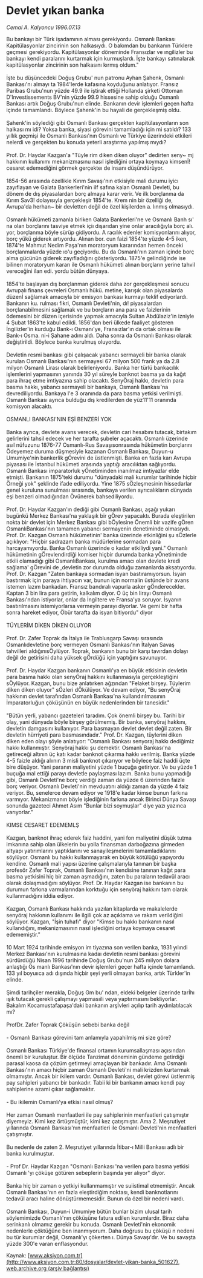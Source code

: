 # Devlet yıkan banka

*Cemal A. Kalyoncu 1996.07.13*

<div class="pNewsDetailMainContent" itemprop="articleBody">
 Bu bankayı bir Türk işadamının alması gerekiyordu. Osmanlı Bankası Kapitülasyonlar zincirinin son halkasıydı. O bakımdan bu bankanın Türklere geçmesi gerekiyordu. Kapitülasyonlar döneminde Fransızlar ve ıngilizler bu bankayı kendi paralarını kurtarmak için kurmuşlardı. İşte bankayı satınalarak kapitülasyonlar zincirinin son halkasını kırmış oldum."
 <br/>
 <br/>
 İşte bu düşüncedeki Doğuş Grubu' nun patronu Ayhan Şahenk, Osmanlı Bankası'nı almayı ta 1984'lerde kafasına koyduğunu anlatıyor. Fransız Paribas Grubu'nun yüzde 49.9 ile iştirak ettiği Hollanda şirketi Ottoman D'lnvestissements BV'nin yüzde 99.9 hissesine sahip olduğu Osmanlı Bankası artık Doğuş Grubu'nun elinde. Bankanın devir işlemleri geçen hafta içinde tamamlandı. Böylece Şahenk'in bu hayali de gerçekleşmiş oldu.
 <br/>
 <br/>
 Şahenk'in söylediği gibi Osmanlı Bankası gerçekten kapitülasyonların son halkası mı idi? Yoksa banka, siyasi görevini tamamladığı için mi satıldı? 133 yıllık geçmişi ile Osmanlı Bankası'nın Osmanlı ve Türkiye üzerindeki etkileri nelerdi ve gerçekten bu konuda yeterli araştırma yapılmış mıydı?
 <br/>
 <br/>
 Prof. Dr. Haydar Kazgan'a "Tüyle rim diken diken oluyor" dedirten seny~ mj hakkının kullanımı mekanizmasınu nasıl işlediğini ortaya koymaya kimsenİ! cesaret edemediğini görmek gerçekteı de insanı düşündürüyor.
 <br/>
 <br/>
 1854-56 arasında özellikle Kırım Savaşı'nın etkisiyle mali durumu iyicı zayıflayan ve Galata Bankerleri'nin iIf safına kalan Osmanlı Devleti, bu dönem de dış piyasalardan borç almaya karar verir. Ve ilk borçlanma da Kırım Sav3! dolayısıyla gerçekleşir 1854'te. Krem nin bir özelliği de, Avrupa'da herhan~ bir devletten değil de özel kişilerden a. lınmış olmasıydı.
 <br/>
 <br/>
 Osmanlı hükümeti zamanla biriken Galata Bankerleri'ne ve Osmanlı Banh sı' na olan borçlarını tasviye etmek içiı dışarıdan yine onlar aracılığıyla borç alı. yor, borçlanma böyle sürüp gidiyordu. A racılık edenler komisyonlarını alıyor, borç yükü giderek artıyordu. Alınan bor. cun faizi 1854'te yüzde 4-5 iken, 1874'te Mahmut Nedim Paşa'nın moratoryum kararından hemen önceki borçlanmalarda yüzde ıo'u geçiyordu. Bu da Osmanlı'nın zaman içinde borç alma gücünün giderek zayıfladığını gösteriyordu. 1875'e gelindiğinde ise bilinen moratoryum kararı ile Osmanlı hükümeti alınan borçların yerine tahvil vereceğini ilan edi. yordu bütün dünyaya.
 <br/>
 <br/>
 1854'te başlayan dış borçlanman giderek daha zor gerçekleşmesi sonucu Avrupalı finans çevreleri Osmanlı hükü. metine, karışık olan piyasalarda düzenİ sağlamak amacıyla bir emisyon bankası kurmayı teklif ediyorlardı. Bankanın ku. rulması fikri, Osmanlı Devleti'nin, dı! piyasalardan borçlanabilmesini sağlamak ve bu borçların ana para ve faizlerinin ödemesini bir düzen içerisinde yapmak amacıyla Sultan Abdülaziz'in izniyle 4 Şubat 1863'te kabul edildi. 1856'dan beri ülkede faaliyet gösteren İngilizler'in kurduğu Bank-ı Osmanı'ye, Fransızlar'ın da ortak olması ile Bank-ı Osma. ni-i Şahane adını aldı. Daha sonra da Osmanlı Bankası olarak değiştirildi. Böylece banka kurulmuş oluyordu.
 <br/>
 <br/>
 Devletin resmi bankası gibi çalışacak yabancı sermayeli bir banka olarak kurulan Osmanlı Bankası'nın sermayesi 67 milyon 500 frank ya da 2.8 milyon Osmanlı Lirası olarak belirleniyordu. Banka her türlü bankacılık işlemlerini yapmasının yanında 30 yıl süreyle banknot basma ya da kağıt para ihraç etme imtiyazına sahip olacaktı. SenyÖraj hakkı, devletin para basma hakkı, yabancı sermayeli bir bankaya, Osmanlı Bankası'na devrediliyordu. Bankaya l'e 3 oranında da para basma yetkisi verilmişti. Osmanlı Bankası ayrıca bulduğu dış kredilerden de yüz11'11 oranında komisyon alacaktı.
 <br/>
 <br/>
 OSMANLI BANKASI'NIN EŞİ BENZERİ YOK
 <br/>
 <br/>
 Banka ayrıca, devlete avans verecek, devletin cari hesabını tutacak, birtakım gelirlerini tahsil edecek ve her tarafta şubeler açacaktı. Osmanlı üzerinde asıl nüfuzunu 1876-77 Osmanlı-Rus Savaşısonrasında hükümetin borçlarını Ödeyemez duruma düşmesiyle kazanan Osmanlı Bankası, Duyun-u Umumiye'nin bankerlik gÖrevini de üstlenmişti. Banka en fazla karı Avrupa piyasası ile İstanbul hükümeti arasında yaptığı aracılıktan sağlıyordu. Osmanlı Bankası imparatorluk yÖnetiminden inanılmaz imtiyazlar elde etmişti. Bankanın 1875'teki durumu "dünyadaki mali kurumlar tarihinde hiçbir Örneği yok" şeklinde ifade ediliyordu. Yine 1875 sÖzleşmesinin hissedarlar genel kuruluna sunulması sırasında, bankaya verilen ayrıcalıkların dünyada eşi benzeri olmadığından Övünerek bahsediliyordu.
 <br/>
 <br/>
 Prof. Dr. Haydar Kazgan'ın dediği gibi Osmanlı Bankası, aşağı yukarı bugünkü Merkez Bankası'na yaklaşık bir gÖrev yapacaktı. Burada eleştirilen nokta bir devlet için Merkez Bankası gibi bÖylesine Önemli bir vazife gÖren OsmanlıBankası'nın tamamen yabancı sermayenin denetiminde olmasıydı. Prof. Dr. Kazgan Osmanlı hükümetinin' banka üzerinde etkinliğini şu sÖzlerle açıklıyor: "Hiçbir sadrazam banka müdürlerine sormadan para harcayamıyordu. Banka Osmanlı üzerinde o kadar etkiliydi yani." Osmanlı hükümetinin gÖrevlendirdiği komiser hiçbir durumda banka yÖnetiminde etkili olamadığı gibi OsmanlıBankası, kurulma amacı olan devlete kredi sağlama' gÖrevini de ,devletin zor durumda olduğu zamanlarda aksatıyordu. Prof. Dr. Kazgan "Zaten bankaya sormadan isyan bastıramıyorsun. İsyan bastırmak için paraya ihtiyacın var, bunun için normalin üstünde bir avans istemen lazım bankadan. Fransız bandıralı vapurla asker gÖnderecekler. Kaptan 3 bin lira para getirin, kalkalım diyor. O üç bin lirayı Osmanlı Bankası'ndan istiyorlar, onlar da İngiltere ve Fransa'ya soruyor. İsyanın bastırılmasını istemiyorlarsa vermeyin parayı diyorlar. Ve gemi bir hafta sonra hareket ediyor, Öbür tarafta da isyan bitiyordu" diyor
 <br/>
 <br/>
 TÜYLERİM DİKEN DİKEN OLUYOR
 <br/>
 <br/>
 Prof. Dr. Zafer Toprak da İtalya ile Trablusgarp Savaşı sırasında Osmanlıdevletine borç vermeyen Osmanlı Bankası'nın İtalyan Savaş tahvilleri aldığınısÖylüyor. Toprak, bankanın bunu bir karşı tavırdan dolayı değil de getirisini daha yüksek gÖrdüğü için yaptığını savunuyor.
 <br/>
 <br/>
 Prof. Dr. Haydar Kazgan bankanın Osmanlı'ya en büyük etkisinin devletin para basma hakkı olan senyÖraj hakkını kullanmasıyla gerçekleştiğini sÖylüyor. Kazgan, bunu bize anlatırken ağzından "Felaket birşey. Tüylerim diken diken oluyor" sÖzleri dÖkülüyor. Ve devam ediyor, "Bu senyÖraj hakkının devlet tarafından Osmanlı Bankası'na kullandırılmasının İmparatorluğun çöküşünün en büyük nedenlerinden bir tanesidir."
 <br/>
 <br/>
 "Bütün yerli, yabancı gazeteleri taradım. Çok önemli birşey bu. Tarihi bir olay, yani dünyada böyle birşey görülmemiş. Bir banka, senyöraj hakkını, devletin damgasını kullanıyor. Para basmayan devlet devlet değil zaten. Bir devletin hürriyeti para basmasındadır." Prof. Dr. Kazgan, tüylerini diken diken eden olayı şöyle anlatıyor: "Osmanlı Bankası senyoraj hakkı dediğimiz hakkı kullanmıştır. Senyöraj hakkı şu demektir. Osmanlı Bankası'na getireceği altının üç katı kadar banknot çıkarma hakkı verilmiş. Banka yüzde 4-5 faizle aldığı alıının 3 misli banknot çıkarıyor ve böylece faiz haddi üçte bire düşüyor. Yani paranın maliyetini yüzde 1 buçuğa getiriyor. Ve bu yüzde 1 buçuğa mal ettiği parayı devletle paylaşması lazım. Banka bunu yapmadığı gibi, Osmanlı Devleti'ne borç verdiği zaman da yüzde 6 üzerinden faizle borç veriyor. Osmanlı Devleti'nin mevduatını aldığı zaman da yüzde 4 faiz veriyor. Bu, senelerce devam ediyor ve 1918'e kadar kimse bunun farkına varmıyor. Mekanizmanın böyle işlediğinin farkına ancak Birinci Dünya Savaşı sonunda gazeteci Ahmet Asım "Bunlar bizi soymuşlar" diye yazı yazınca varıyorlar."
 <br/>
 <br/>
 KIMSE CESARET EDEMEMLŞ
 <br/>
 <br/>
 Kazgan, banknot ihraç ederek faiz haddini, yani fon maliyetini düşük tutma imkanına sahip olan ülkelerin bu yolla finansman darboğazına girmeden altyapı yatırımlarını yaptıklarını ve sanayileşmelerini tamamladıklarını söylüyor. Osmanlı bu hakkı kullanmayarak en büyük kötülüğü yapıyordu kendine. Osmanlı mali yapısı üzerine çalışmalarıyla tanınan bir başka profesör Zafer Toprak, Osmanlı Bankası'nın kendisine tanınan kağıt para basma yetkisini hiç bir zaman aşmadığını, zaten bu paraların tedavül aracı olarak dolaşmadığını söylüyor. Prof. Dr. Haydar Kazgan ise bankanın bu durumun farkına varmalarından korktuğu için senyöraj hakkını tam olarak kullanmadığını iddia ediyor.
 <br/>
 <br/>
 Kazgan, Osmanlı Bankası hakkında yazılan kitaplarda ve makalelerde senyöraj hakkının kullanımı ile ilgili çok az açıklama ve rakam verildiğini söylüyor. Kazgan, "İşin tuhafı" diyor "Kimse bu hakkı bankanın nasıl kullandığını, mekanizmasının nasıl işlediğini ortaya koymaya cesaret edememiştir."
 <br/>
 <br/>
 10 Mart 1924 tarihinde emisyon im tiyazına son verilen banka, 1931 yılındi Merkez Bankası'nın kurulmasına kadaı devletin resmi bankası görevini sürdürdüğü Nisan 1996 tarihinde Doğuş Grubu'nun 245 milyon dolara anlaştığı Os manlı Bankası'nın devir işlemleri geçer hafta içinde tamamlandı. 133 yıl boyuııca adı dışında hiçbir şeyi yerli olmayan banka, artık Türkler'in elinde.
 <br/>
 <br/>
 Şimdi tarihçiler merakla, Doğuş Gm bu' ndan, eldeki belgeler üzerinde tarİhı ışık tutacak gerekli çalışmayı yapmasıili veya yaptırmasını bekliyorlar. Bakalım Kocamustafapaşa'daki bankanın arşİvleri açılıp tarih aydınlatılacak mı?
 <br/>
 <br/>
 ProfDr. Zafer Toprak Çöküşün sebebi banka değil
 <br/>
 <br/>
 - Osmanlı Bankası görevini tam anlamıyla yapahilmiş mi size göre?
 <br/>
 <br/>
 Osmanlı Bankası Türkiye'de finansal ortamın kurumsallaşması açısından önemli bir  kuruluştur. Bir ölçüde Tanzimat döneminin gündeme getirdiği parasal kaosa da çözüm getirmeyi amaçlayan bir bankadır. Ama Osmanlı Bankası'nın amacı hiçbir zaman Osmanlı Devleti'ni mali krizden kurtarmak olmamıştır. Ancak bir ikilem vardır. Osmanlı Bankası, devlet görevi üstlenmiş pay sahipleri yabancı bir bankadır. Tabii ki bir bankanın amacı kendi pay sahiplerine azami çıkar sağlamaktır.
 <br/>
 <br/>
 - Bu ikilemin Osmanlı'ya etkisi nasıl olmuş?
 <br/>
 <br/>
 Her zaman Osmanlı menfaatleri ile pay sahiplerinin menfaatleri çatışmıştır diyemeyiz. Kimi kez örtüşmüştür, kimi kez çatışmıştır. Ama 2. Meşrutiyet yıllarında Osmanlı Bankası'nın menfaatleri ile Osmanlı Devleti'nin menfaatleri çatışmıştır.
 <br/>
 <br/>
 Bu nedenle de zaten 2. Meşrutiyet yıllarında İtibar-ı Milli Bankası adlı bir banka kurulmuştur.
 <br/>
 <br/>
 - Prof Dr. Haydar Kazgan "Osmanlı Bankası 'na verilen para basma yetkisi Osmanlı 'yı çöküşe götüren sebeplerin başında yer alıyor" diyor.
 <br/>
 <br/>
 Banka hiç bir zaman o yetkiyi kullanmamıştır ve suiistimal etmemiştir. Ancak Osmanlı Bankası'nın en fazla eleştirdiğim noktası, kendi banknotlarını tedavül aracı haline dönüştürmemesidir. Bunun da özel bir nedeni vardı.
 <br/>
 <br/>
 Osmanlı Bankası, Duyun-i Umumiye bütün bunlar bizim ulusal tarih söylemimizde Osmanlı'nın çöküşüne fatura edilen kurumlardır. Biraz daha serinkanlı olmamız gerekir bu konuda. Osmanlı Devleti'nin ekonomik nedenlerle çöktüğüne ben inanmıyorum. Daha doğrusu bu çöküşü n nedeni bu tür kurumlar değil, Osmanlı'yı çökerten ı. Dünya Savaşı'dır. Ve bu savaşta yüzde 300'e varan enflasyondur.
 <br/>
</div>


Kaynak: [www.aksiyon.com.tr](http://www.aksiyon.com.tr:80/dosyalar/devlet-yikan-banka_501627), [web.archive.org (arşiv bağlantısı)](http://web.archive.org/web/20150512101057/http://www.aksiyon.com.tr:80/dosyalar/devlet-yikan-banka_501627)
